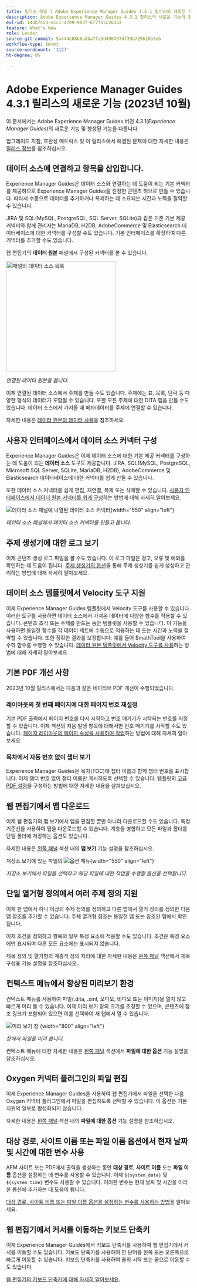```yaml
---
title: 릴리스 정보 | Adobe Experience Manager Guides 4.3.1 릴리스의 새로운 기능
description: Adobe Experience Manager Guides 4.3.1 릴리스의 새로운 기능과 향상된 기능에 대해 알아봅니다
exl-id: 14db7453-ccc1-4709-903f-677f55c263b2
feature: What's New
role: Leader
source-git-commit: 5a444e88b0adba7fa3d498437df39b729b10b5eb
workflow-type: tm+mt
source-wordcount: '1127'
ht-degree: 0%

---
```


# Adobe Experience Manager Guides 4.3.1 릴리스의 새로운 기능 (2023년 10월)

이 문서에서는 Adobe Experience Manager Guides 버전 4.3.1(*Experience Manager Guides*)의 새로운 기능 및 향상된 기능을 다룹니다.

업그레이드 지침, 호환성 매트릭스 및 이 릴리스에서 해결된 문제에 대한 자세한 내용은 [릴리스 정보](./release-notes-4-3-1.md)를 참조하십시오.

## 데이터 소스에 연결하고 항목을 삽입합니다.

Experience Manager Guides은 데이터 소스와 연결하는 데 도움이 되는 기본 커넥터를 제공하므로 Experience Manager Guides을 진정한 콘텐츠 허브로 만들 수 있습니다. 따라서 수동으로 데이터를 추가하거나 복제하는 데 소요되는 시간과 노력을 절약할 수 있습니다.

JIRA 및 SQL(MySQL, PostgreSQL, SQL Server, SQLite)과 같은 기존 기본 제공 커넥터와 함께 관리자는 MariaDB, H2DB, AdobeCommerce 및 Elasticsearch 데이터베이스에 대한 커넥터를 구성할 수도 있습니다. 기본 인터페이스를 확장하여 다른 커넥터를 추가할 수도 있습니다.

웹 편집기의 **데이터 원본** 패널에서 구성된 커넥터를 볼 수 있습니다.

<img src="assets/data-sources.png" alt="패널의 데이터 소스 목록" width="300">

*연결된 데이터 원본을 봅니다.*

이제 연결된 데이터 소스에서 주제를 만들 수도 있습니다. 주제에는 표, 목록, 단락 등 다양한 형식의 데이터가 포함될 수 있습니다. 또한 모든 주제에 대한 DITA 맵을 만들 수도 있습니다. 데이터 소스에서 가져올 때 메타데이터를 주제에 연결할 수 있습니다.

자세한 내용은 [데이터 원본의 데이터 사용](../user-guide/web-editor-content-snippet.md)을 참조하세요.

## 사용자 인터페이스에서 데이터 소스 커넥터 구성

Experience Manager Guides은 이제 데이터 소스에 대한 기본 제공 커넥터를 구성하는 데 도움이 되는 **데이터 소스** 도구도 제공합니다. JIRA, SQL(MySQL, PostgreSQL, Microsoft SQL Server, SQLite, MariaDB, H2DB), AdobeCommerce 및 Elasticsearch 데이터베이스에 대한 커넥터를 쉽게 만들 수 있습니다.

또한 데이터 소스 커넥터를 쉽게 편집, 재연결, 복제 또는 삭제할 수 있습니다. [사용자 인터페이스에서 데이터 원본 커넥터를 쉽게 구성](../install-guide/conf-data-source-connector-tools.md)하는 방법에 대해 자세히 알아보세요.

![데이터 소스 패널에 나열된 데이터 소스 커넥터](assets/data-sources-create-window.png){width="550" align="left"}

*데이터 소스 패널에서 데이터 소스 커넥터를 만들고 봅니다.*

## 주제 생성기에 대한 로그 보기

이제 콘텐츠 생성 로그 파일을 볼 수도 있습니다. 이 로그 파일은 경고, 오류 및 예외를 확인하는 데 도움이 됩니다.  [주제 생성기의 옵션](../user-guide/web-editor-content-snippet.md#options-for-a-topic-generator)을 통해 주제 생성기를 쉽게 생성하고 관리하는 방법에 대해 자세히 알아보세요.

## 데이터 소스 템플릿에서 Velocity 도구 지원

이제 Experience Manager Guides 템플릿에서 Velocity 도구를 사용할 수 있습니다. 이러한 도구를 사용하면 데이터 소스에서 가져온 데이터에 다양한 함수를 적용할 수 있습니다. 콘텐츠 조각 또는 주제를 만드는 동안 템플릿을 사용할 수 있습니다. 이 기능을 사용하면 동일한 함수를 각 데이터 세트에 수동으로 적용하는 데 드는 시간과 노력을 절약할 수 있습니다.  또한 정확한 결과를 보장합니다.
예를 들어 $mathTool을 사용하여 수학 함수를 수행할 수 있습니다.
[데이터 원본 템플릿에서 Velocity 도구를 사용](../user-guide/web-editor-content-snippet.md#use-velocity-tools)하는 방법에 대해 자세히 알아보세요.


## 기본 PDF 개선 사항

2023년 10월 릴리스에서는 다음과 같은 네이티브 PDF 개선이 수행되었습니다.

### 레이아웃의 첫 번째 페이지에 대한 페이지 번호 재설정

기본 PDF 출력에서 페이지 번호를 다시 시작하고 번호 매기기가 시작되는 번호를 지정할 수 있습니다. 이제 섹션의 처음 발생 항목에 대해서만 번호 매기기를 시작할 수도 있습니다.
[페이지 레이아웃의 페이지 속성을 사용하여 작업](../native-pdf/design-page-layout.md#page-props-page-layout)하는 방법에 대해 자세히 알아보세요.


### 목차에서 자동 번호 없이 챕터 보기

Experience Manager Guides은 목차(TOC)에 챕터 이름과 함께 챕터 번호를 표시합니다. 이제 챕터 번호 없이 챕터 이름만 게시하도록 선택할 수 있습니다. 템플릿의 [고급 PDF 설정](../native-pdf/components-pdf-template.md#advanced-pdf-settings)을 구성하는 방법에 대한 자세한 내용을 살펴보십시오.

## 웹 편집기에서 맵 다운로드

이제 웹 편집기의 맵 보기에서 맵을 편집할 뿐만 아니라 다운로드할 수도 있습니다. 특정 기준선을 사용하여 맵을 다운로드할 수 있습니다. 계층을 병합하고 모든 파일과 폴더를 단일 폴더에 저장하는 옵션도 있습니다.

자세한 내용은 [왼쪽 패널](../user-guide/web-editor-features.md#id2051EA0M0HS) 섹션 내의 **맵 보기** 기능 설명을 참조하십시오.

저장소 보기에 있는 파일의 ![옵션 메뉴](assets/options-menu-repo-view-file-level-2310.png){width="550" align="left"}

*저장소 보기에서 파일을 선택하고 해당 파일에 대한 작업을 수행할 옵션을 선택합니다.*


## 단일 열거형 정의에서 여러 주제 정의 지원

이제 한 맵에서 하나 이상의 주제 정의를 정의하고 다른 맵에서 열거 정의를 정의한 다음 맵 참조를 추가할 수 있습니다. 주체 열거형 참조는 동일한 맵 또는 참조된 맵에서 확인됩니다.

이제 조건을 정의하고 항목의 일부 특정 요소에 적용할 수도 있습니다.  조건은 특정 요소에만 표시되며 다른 모든 요소에는 표시되지 않습니다.

제목 정의 및 열거형의 계층적 정의 처리에 대한 자세한 내용은 [왼쪽 패널](../user-guide/web-editor-features.md#id2051EA0M0HS) 섹션에서 제목 구성표 기능 설명을 참조하십시오.




## 컨텍스트 메뉴에서 향상된 미리보기 환경

컨텍스트 메뉴를 사용하여 파일(.dita, .xml, 오디오, 비디오 또는 이미지)을 열지 않고 빠르게 미리 볼 수 있습니다. 이제 미리 보기 창의 크기를 조정할 수 있으며, 콘텐츠에 참조 링크가 포함되어 있으면 이를 선택하여 새 탭에서 열 수 있습니다.

![미리 보기 창 &#x200B;](assets/quick-preview_cs.png){width="800" align="left"}

*창에서 파일을 미리 봅니다.*

컨텍스트 메뉴에 대한 자세한 내용은 [왼쪽 패널](../user-guide/web-editor-features.md#id2051EA0M0HS) 섹션에서 **파일에 대한 옵션** 기능 설명을 참조하십시오.

## Oxygen 커넥터 플러그인의 파일 편집

이제 Experience Manager Guides을 사용하여 웹 편집기에서 파일을 선택한 다음 Oxygen 커넥터 플러그인에서 파일을 편집하도록 선택할 수 있습니다. 이 옵션은 기본 지원의 일부로 활성화되지 않습니다.

자세한 내용은 [왼쪽 패널](../user-guide/web-editor-features.md#id2051EA0M0HS) 섹션 내의 **파일에 대한 옵션** 기능 설명을 참조하십시오.

## 대상 경로, 사이트 이름 또는 파일 이름 옵션에서 현재 날짜 및 시간에 대한 변수 사용

AEM 사이트 또는 PDF에서 출력을 생성하는 동안 **대상 경로**, **사이트 이름** 또는 **파일 이름** 옵션을 설정하는 데 변수를 사용할 수 있습니다. 이제 `${system_date}` 및 `${system_time}` 변수도 사용할 수 있습니다. 이러한 변수는 현재 날짜 및 시간을 이러한 옵션에 추가하는 데 도움이 됩니다.

[대상 경로, 사이트 이름 또는 파일 이름 옵션을 설정하는 변수를 사용하는 방법](../user-guide/generate-output-use-variables.md)을 알아보세요.


## 웹 편집기에서 커서를 이동하는 키보드 단축키

이제 Experience Manager Guides에서 키보드 단축키를 사용하여 웹 편집기에서 커서를 이동할 수도 있습니다. 키보드 단축키를 사용하여 한 단어를 왼쪽 또는 오른쪽으로 빠르게 이동할 수 있습니다. 키보드 단축키를 사용하여 줄의 시작 또는 끝으로 이동할 수도 있습니다.

[웹 편집기의 키보드 단축키에 대해 자세히 알아보세요](../user-guide/web-editor-keyboard-shortcuts.md).
